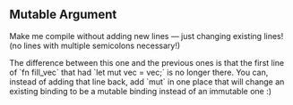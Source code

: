 ## Mutable Argument

Make me compile without adding new lines –– just changing existing lines! (no lines with multiple semicolons necessary!)

<div class="hint">
  The difference between this one and the previous ones is that the first line of `fn fill_vec` that had `let mut vec = vec;` is no longer there.
  You can, instead of adding that line back, add `mut` in one place that will change an existing binding to be a mutable binding instead of an immutable one :)
</div>
